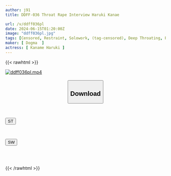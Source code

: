 ```yaml
---
author: j91
title: DDFF-036 Throat Rape Interview Haruki Kanae

url: /v/ddff036pl
date: 2024-06-15T01:20:00Z
image: "ddff036pl.jpg"
tags: [Censored, Restraint, Solowork, (tag-censored), Deep Throating, Piss Drinking, Vomit	]
maker: [ Dogma  ]
actress: [ Kaname Haruki ]
---
```



{{< rawhtml >}}

<div class="video" data-videoid="qv8xBWepz1cAxQ">
    <a href="javascript:;">
        <img src="/v/ddff036pl/ddff036pl.jpg" width="WIDTH" height="HEIGHT" alt="ddff036pl.mp4" loading="lazy">
    </a>
</div>

<script type="text/javascript" src="https://j91.asia/asset/on-demand-st.js"></script>

<br>
  <link rel="stylesheet" href="https://j91.asia/asset/bs5.css">
  
  <center>
  <button class="btn btn-primary" type="button" data-bs-toggle="collapse" data-bs-target=".multi-collapse" aria-expanded="false" aria-controls="multiCollapseExample1 multiCollapseExample2"><h2>Download</h2></button></center>
</p>
<div class="row">
  <div class="col">
    <div class="collapse multi-collapse" id="multiCollapseExample1">
      <div class="card card-body">
	      	      <br>
<div class="buttons">  
<p><a href="/v/ddff036pl/st.html" target="_blank"><button class="btn-hover color-3"><i class="fa fa-download"></i> ST</button></a></p></div>
    </div>
  </div>
</div>
  <div class="col">
    <div class="collapse multi-collapse" id="multiCollapseExample2">
      <div class="card card-body">
	      <br>
<div class="buttons">
<p><a href="/v/ddff036pl/sw.html" target="_blank"><button class="btn-hover color-2"><i class="fa fa-download"></i> SW</button></a></p></div>
<br><br>
      </div>
    </div>
  </div>
</div>

{{< /rawhtml >}}